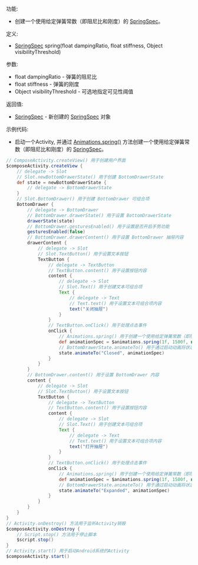 功能:

+ 创建一个使用给定弹簧常数（即阻尼比和刚度）的 [SpringSpec](/API/UI/Compose/Animation/SpringSpec/README.md)。

定义:

+ [SpringSpec](/API/UI/Compose/Animation/SpringSpec/README.md) spring(float dampingRatio, float
  stiffness, Object visibilityThreshold)

参数:

+ float dampingRatio - 弹簧的阻尼比
+ float stiffness - 弹簧的刚度
+ Object visibilityThreshold - 可选地指定可见性阈值

返回值:

+ [SpringSpec](/API/UI/Compose/Animation/SpringSpec/README.md) -
  新创建的 [SpringSpec](/API/UI/Compose/Animation/SpringSpec/README.md) 对象

示例代码:

+ 启动一个Activity, 并通过 [Animations.spring()](/API/UI/Compose/Animation/Animations/README.md?id=spring)
  方法创建一个使用给定弹簧常数（即阻尼比和刚度）的 [SpringSpec](/API/UI/Compose/Animation/SpringSpec/README.md)。

```groovy
// ComposeActivity.createView() 用于创建用户界面
$composeActivity.createView {
    // delegate -> Slot
    // Slot.newBottomDrawerState() 用于创建 BottomDrawerState
    def state = newBottomDrawerState {
        // delegate -> BottomDrawerState
    }
    // Slot.BottomDrawer() 用于创建 BottomDrawer 可组合项
    BottomDrawer {
        // delegate -> BottomDrawer
        // BottomDrawer.drawerState() 用于设置 BottomDrawerState
        drawerState(state)
        // BottomDrawer.gesturesEnabled() 用于设置是否开启手势功能
        gesturesEnabled(false)
        // BottomDrawer.drawerContent() 用于设置 BottomDrawer 抽屉内容
        drawerContent {
            // delegate -> Slot
            // Slot.TextButton() 用于设置文本按钮
            TextButton {
                // delegate -> TextButton
                // TextButton.content() 用于设置按钮内容
                content {
                    // delegate -> Slot
                    // Slot.Text() 用于创建文本可组合项
                    Text {
                        // delegate -> Text
                        // Text.text() 用于设置文本可组合项内容
                        text("关闭抽屉")
                    }
                }
                // TextButton.onClick() 用于处理点击事件
                onClick {
                    // Animations.spring() 用于创建一个使用给定弹簧常数（即阻尼比和刚度）的 AnimationSpec。
                    def animationSpec = $animations.spring(1f, 1500f, null)
                    // BottomDrawerState.animateTo() 用于通过启动动画将状态设置为目标值。
                    state.animateTo("Closed", animationSpec)
                }
            }
        }
        // BottomDrawer.content() 用于设置 BottomDrawer 内容
        content {
            // delegate -> Slot
            // Slot.TextButton() 用于设置文本按钮
            TextButton {
                // delegate -> TextButton
                // TextButton.content() 用于设置按钮内容
                content {
                    // delegate -> Slot
                    // Slot.Text() 用于创建文本可组合项
                    Text {
                        // delegate -> Text
                        // Text.text() 用于设置文本可组合项内容
                        text("打开抽屉")
                    }
                }
                // TextButton.onClick() 用于处理点击事件
                onClick {
                    // Animations.spring() 用于创建一个使用给定弹簧常数（即阻尼比和刚度）的 AnimationSpec。
                    def animationSpec = $animations.spring(1f, 1500f, null)
                    // BottomDrawerState.animateTo() 用于通过启动动画将状态设置为目标值。
                    state.animateTo("Expanded", animationSpec)
                }
            }
        }
    }
}
// Activity.onDestroy() 方法用于监听Activity销毁
$composeActivity.onDestroy {
    // Script.stop() 方法用于停止脚本
    $script.stop()
}
// Activity.start() 用于启动Android系统的Activity
$composeActivity.start()
```